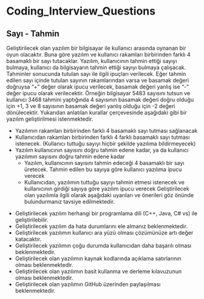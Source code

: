 # Coding_Interview_Questions
## Sayı - Tahmin 
Geliştirilecek olan yazılım bir bilgisayar ile kullanıcı arasında oynanan bir oyun olacaktır. Buna göre yazılım
ve kullanıcı rakamları birbirinden farklı 4 basamaklı bir sayı tutacaklar. Yazılım, kullanıcının tahmin ettiği
sayıyı bulmaya, kullanıcı da bilgisayarın tahmin ettiği sayıyı bulmaya çalışacak. Tahminler sonucunda
tutulan sayı ile ilgili ipuçları verilecek. Eğer tahmin edilen sayı içinde tutulan sayının rakamlarından varsa
ve basamak değeri doğruysa “+” değer olarak ipucu verilecek, basamak değeri yanlış ise “-” değer ipucu
olarak verilecektir. Örneğin bilgisayar 5483 sayısını tutsun ve kullanıcı 3468 tahmini yaptığında 4 sayısının
basamak değeri doğru olduğu için +1, 3 ve 8 sayısının basamak değeri yanlış olduğu için -2 değeri
dönülecektir.
Yukarıdan anlatılan kurallar çerçevesinde aşağıdaki gibi bir yazılım geliştirilmesi istenmektedir.
* Yazılımın rakamları birbirinden farklı 4 basamaklı sayı tutması sağlanacak
* Kullanıcıdan rakamları birbirinden farklı 4 farklı basamaklı sayı tutması istenecek. (Kullanıcı
tuttuğu sayıyı hiçbir şekilde yazılıma bildirmeyecek)
* Yazılım kullanıcının sayısını doğru tahmin edene kadar, ya da kullanıcı yazılımın sayısını doğru
tahmin edene kadar
  * Yazılım, kullanıcının sayısını tahmin edeceği 4 basamaklı bir sayı üretecek. Tahmin edilen
bu sayıya göre kullanıcı yazılıma ipucu verecek
  * Kullanıcıdan, yazılımın tuttuğu sayıyı tahmin etmesi istenecek ve kullanıcının girdiği
sayıya göre yazılım ipucu verecek
Geliştirilecek olan yazılımla ilgili olarak aşağıdaki uyarıları ve önerileri göz önünde bulundurmanız tavsiye
edilmektedir.
- Geliştirilecek yazılım herhangi bir programlama dili (C++, Java, C# vs) ile geliştirilebilir.
- Geliştirilecek yazılım da hata durumlarını ele almanız beklenmektedir.
- Geliştirilecek yazılımın kullanıcı ara yüzü olması çözümünüze artı değer katacaktır.
- Geliştirilecek yazılımın çoğu durumda kullanıcıdan daha başarılı olması beklenmektedir.
- Geliştirilecek olan yazılımın kaynak kodlarında açıklama satırlarının olması beklenmektedir.
- Geliştirilecek olan yazılımın basit kullanma ve derleme kılavuzunun olması beklenmektedir.
- Geliştirilecek olan yazılımın GitHub üzerinden paylaşılması beklenmektedir.
